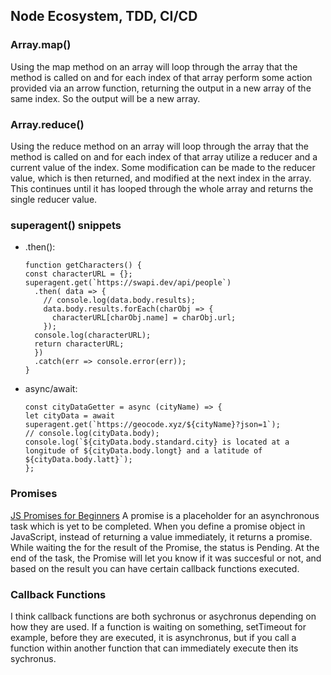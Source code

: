 ## Node Ecosystem, TDD, CI/CD

### Array.map()
Using the map method on an array will loop through the array that the method is called on and for each index of that array perform some action provided via an arrow function, returning the output in a new array of the same index. So the output will be a new array.

### Array.reduce()
Using the reduce method on an array will loop through the array that the method is called on and for each index of that array utilize a reducer and a current value of the index. Some modification can be made to the reducer value, which is then returned, and modified at the next index in the array. This continues until it has looped through the whole array and returns the single reducer value.

### superagent() snippets
- .then():
  ```
  function getCharacters() {
  const characterURL = {};
  superagent.get(`https://swapi.dev/api/people`)
    .then( data => {
      // console.log(data.body.results);
      data.body.results.forEach(charObj => {
        characterURL[charObj.name] = charObj.url;
      });
    console.log(characterURL);
    return characterURL;
    })
    .catch(err => console.error(err));
  }
  ```
- async/await:
  ```
  const cityDataGetter = async (cityName) => {
  let cityData = await superagent.get(`https://geocode.xyz/${cityName}?json=1`);
  // console.log(cityData.body);
  console.log(`${cityData.body.standard.city} is located at a longitude of ${cityData.body.longt} and a latitude of ${cityData.body.latt}`);
  };
  ```

### Promises
[JS Promises for Beginners](https://www.freecodecamp.org/news/what-is-promise-in-javascript-for-beginners/)
A promise is a placeholder for an asynchronous task which is yet to be completed. When you define a promise object in JavaScript, instead of returning a value immediately, it returns a promise. While waiting the for the result of the Promise, the status is Pending. At the end of the task, the Promise will let you know if it was succesful or not, and based on the result you can have certain callback functions executed.


### Callback Functions
I think callback functions are both sychronus or asychronus depending on how they are used. If a function is waiting on something, setTimeout for example, before they are executed, it is asynchronus, but if you call a function within another function that can immediately execute then its sychronus.
